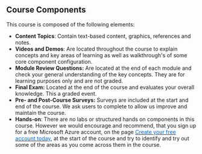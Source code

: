 ## Course Components

This course is composed of the following elements:


- **Content Topics**: Contain text-based content, graphics, references and notes.
- **Videos and Demos**: Are located throughout the course to explain concepts and key areas of learning as well as walkthrough's of some core component configuration.
- **Module Review Questions:** Are located at the end of each module and check your general understanding of the key concepts. They are for learning purposes only and are not graded.
- **Final Exam:** Located at the end of the course and evaluates your overall knowledge. This a graded event. 
- **Pre- and Post-Course Surveys:** Surveys are included at the start and end of the course. We ask users to complete to allow us improve and maintain the course.
- **Hands-on**: There are no labs or structured hands on components in this course. However we would encourage and recommend, that you sign up for a free Microsoft Azure account, on the page <a href="https://azure.microsoft.com/free" target="_blank"><span style="color: #0066cc;" >Create your free account today</span></a>, at the start of the course and try to identify and try out some of the areas as you come across them in the course.
